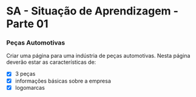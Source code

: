 # SA - Situação de Aprendizagem - Parte 01

### Peças Automotivas ###

Criar uma página para uma indústria de peças automotivas.
Nesta página deverão estar as características de:
- [x] 3 peças
- [x] informações básicas sobre a empresa
- [x] logomarcas
